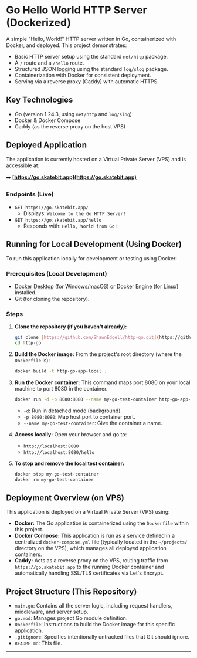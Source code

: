# Go Hello World HTTP Server (Dockerized)

A simple "Hello, World!" HTTP server written in Go, containerized with Docker, and deployed. This project demonstrates:

- Basic HTTP server setup using the standard `net/http` package.
- A `/` route and a `/hello` route.
- Structured JSON logging using the standard `log/slog` package.
- Containerization with Docker for consistent deployment.
- Serving via a reverse proxy (Caddy) with automatic HTTPS.

## Key Technologies

- Go (version 1.24.3, using `net/http` and `log/slog`)
- Docker & Docker Compose
- Caddy (as the reverse proxy on the host VPS)

## Deployed Application

The application is currently hosted on a Virtual Private Server (VPS) and is accessible at:

➡️ **[https://go.skatebit.app](https://go.skatebit.app)**

### Endpoints (Live)

- `GET https://go.skatebit.app/`
  - Displays: `Welcome to the Go HTTP Server!`
- `GET https://go.skatebit.app/hello`
  - Responds with: `Hello, World from Go!`

## Running for Local Development (Using Docker)

To run this application locally for development or testing using Docker:

### Prerequisites (Local Development)

- [Docker Desktop](https://www.docker.com/products/docker-desktop/) (for Windows/macOS) or Docker Engine (for Linux) installed.
- Git (for cloning the repository).

### Steps

1.  **Clone the repository (if you haven't already):**

    ```bash
    git clone [https://github.com/ShawnEdgell/http-go.git](https://github.com/ShawnEdgell/http-go.git) # Replace with your actual repo URL
    cd http-go
    ```

2.  **Build the Docker image:**
    From the project's root directory (where the `Dockerfile` is):

    ```bash
    docker build -t http-go-app-local .
    ```

3.  **Run the Docker container:**
    This command maps port 8080 on your local machine to port 8080 in the container.

    ```bash
    docker run -d -p 8080:8080 --name my-go-test-container http-go-app-local
    ```

    - `-d`: Run in detached mode (background).
    - `-p 8080:8080`: Map host port to container port.
    - `--name my-go-test-container`: Give the container a name.

4.  **Access locally:**
    Open your browser and go to:

    - `http://localhost:8080`
    - `http://localhost:8080/hello`

5.  **To stop and remove the local test container:**
    ```bash
    docker stop my-go-test-container
    docker rm my-go-test-container
    ```

## Deployment Overview (on VPS)

This application is deployed on a Virtual Private Server (VPS) using:

- **Docker:** The Go application is containerized using the `Dockerfile` within this project.
- **Docker Compose:** This application is run as a service defined in a centralized `docker-compose.yml` file (typically located in the `~/projects/` directory on the VPS), which manages all deployed application containers.
- **Caddy:** Acts as a reverse proxy on the VPS, routing traffic from `https://go.skatebit.app` to the running Docker container and automatically handling SSL/TLS certificates via Let's Encrypt.

## Project Structure (This Repository)

- `main.go`: Contains all the server logic, including request handlers, middleware, and server setup.
- `go.mod`: Manages project Go module definition.
- `Dockerfile`: Instructions to build the Docker image for this specific application.
- `.gitignore`: Specifies intentionally untracked files that Git should ignore.
- `README.md`: This file.

---
